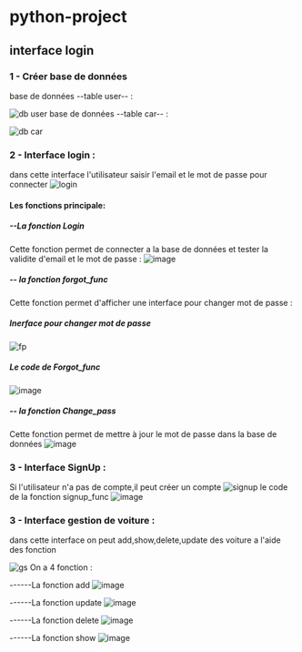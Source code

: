 # python-project
## interface login 
### 1 - Créer base de données
base de données --table user-- :

   ![db user](https://user-images.githubusercontent.com/97534220/236587090-6a0e0078-32bc-4909-88c1-8460b795bf96.jpg)
base de données --table car-- :

![db car](https://user-images.githubusercontent.com/97534220/236587206-9c39e110-b326-4214-b80e-5b5e46357ffc.jpg)

### 2 - Interface login : 
dans cette interface l'utilisateur saisir l'email et le mot de passe pour connecter
![login](https://user-images.githubusercontent.com/97534220/236587622-eab37cb1-7bee-45d7-a0a1-50b45ee7048c.jpg)
#### Les fonctions principale:
##### --La fonction Login
   Cette fonction permet de connecter a la base de données et tester la validite d'email et le mot de passe :
   ![image](https://user-images.githubusercontent.com/97534220/236626296-d23ed0ca-99aa-4116-8a1e-d9144e93678e.png)   
##### -- la fonction forgot_func 
   Cette fonction permet d'afficher une interface pour changer mot de passe :
   ##### Inerface pour changer mot de passe 
   ![fp](https://user-images.githubusercontent.com/97534220/236588145-09298051-3f08-499b-b98c-e231c344b64d.jpg)
   ##### Le code de Forgot_func 
   ![image](https://user-images.githubusercontent.com/97534220/236627375-ec4c5bd3-2ef9-44cf-a122-275cc58972da.png)
##### -- la fonction Change_pass
Cette fonction permet de mettre à jour le mot de passe dans la base de données
![image](https://user-images.githubusercontent.com/97534220/236627603-7efb43df-0083-4118-a5b2-b6c59974c945.png)

### 3 - Interface SignUp :
Si l'utilisateur n'a pas de compte,il peut créer un compte 
![signup](https://user-images.githubusercontent.com/97534220/236587964-8836e173-c40e-4323-81bb-b02aef3d2d1a.jpg)
le code de la fonction signup_func
![image](https://user-images.githubusercontent.com/97534220/236627922-9da83e33-dc8a-401c-bd73-1c2337a5475d.png)
### 3 - Interface gestion de voiture :
dans cette interface on peut add,show,delete,update des voiture a l'aide des fonction

![gs](https://user-images.githubusercontent.com/97534220/236588387-192176fd-d903-448e-a3d0-77f6d7a35862.jpg)
On a 4 fonction :

------La fonction add
![image](https://user-images.githubusercontent.com/97534220/236628139-9ac91270-6d7b-4418-86d4-ab475673b658.png)

------La fonction update
![image](https://user-images.githubusercontent.com/97534220/236628245-88ae6f6e-b7df-4a91-bf95-b68c5fc31933.png)

------La fonction delete
![image](https://user-images.githubusercontent.com/97534220/236628292-e8ff1216-f0fa-446e-84f7-247be41be77a.png)

------La fonction show
![image](https://user-images.githubusercontent.com/97534220/236628340-459cbd5e-8d7d-4db5-b365-6b927a52b882.png)
